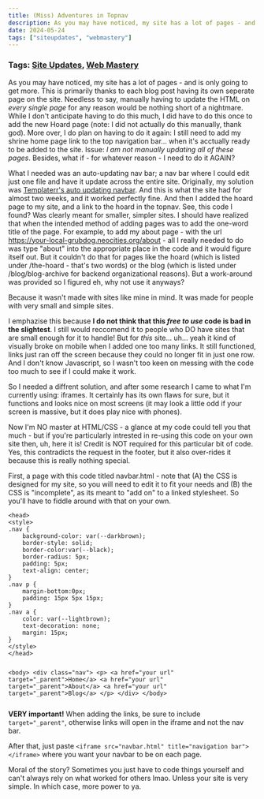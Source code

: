 ```yaml
---
title: (Miss) Adventures in Topnav
description: As you may have noticed, my site has a lot of pages - and is only going to get more. This is primarily thanks to each blog post having its own seperate page on the site. Needless to say, manually having to update the HTML on every single page for any reason would be nothing short of a nightmare.
date: 2024-05-24
tags: ["siteupdates", "webmastery"]
---
```

### Tags: [Site Updates](/blog/tag/site-updates), [Web Mastery](/blog/tag/web-mastery)
As you may have noticed, my site has a lot of pages - and is only going to get more. This is primarily thanks to each blog post having its own seperate page on the site. Needless to say, manually having to update the HTML on _every single page_ for any reason would be nothing short of a nightmare. While I don't anticipate having to do this much, I did have to do this once to add the new Hoard page (note: I did not actually do this manually, thank god). More over, I do plan on having to do it again: I still need to add my shrine home page link to the top navigation bar... when it's acctually ready to be added to the site. Issue: _I am not manually updating all of these pages_. Besides, what if - for whatever reason - I need to do it AGAIN?

What I needed was an auto-updating nav bar; a nav bar where I could edit just one file and have it update across the entire site. Originally, my solution was [Templaterr's auto updating navbar](https://templaterr.neocities.org/topbar/). And this is what the site had for almost two weeks, and it worked perfectly fine. And then I added the hoard page to my site, and a link to the hoard in the topnav. See, this code I found? Was clearly meant for smaller, simpler sites. I should have realized that when the intended method of adding pages was to add the one-word title of the page. For example, to add my about page - with the url https://your-local-grubdog.neocities.org/about - all I really needed to do was type "about" into the appropriate place in the code and it would figure itself out. But it couldn't do that for pages like the hoard (which is listed under /the-hoard - that's two words) or the blog (which is listed under /blog/blog-archive for backend organizational reasons). But a work-around was provided so I figured eh, why not use it anyways?

Because it wasn't made with sites like mine in mind. It was made for people with very small and simple sites.

I emphazise this because **I do not think that this _free to use_ code is bad in the slightest**. I still would reccomend it to people who DO have sites that are small enough for it to handle! But for _this_ site... uh... yeah it kind of visually broke on mobile when I added one too many links. It still functioned, links just ran off the screen because they could no longer fit in just one row. And I don't know Javascript, so I wasn't too keen on messing with the code too much to see if I could make it work.

So I needed a diffrent solution, and after some research I came to what I'm currently using: iframes. It certainly has its own flaws for sure, but it functions and looks nice on most screens (it may look a little odd if your screen is massive, but it does play nice with phones).

Now I'm NO master at HTML/CSS - a glance at my code could tell you that much - but if you're particularly intrested in re-using this code on your own site then, uh, here it is! Credit is NOT required for this particular bit of code. Yes, this contradicts the request in the footer, but it also over-rides it because this is really nothing special.

First, a page with this code titled navbar.html - note that (A) the CSS is designed for my site, so you will need to edit it to fit your needs and (B) the CSS is "incomplete", as its meant to "add on" to a linked stylesheet. So you'll have to fiddle around with that on your own.

<div class="scroll-box">
<pre><code>&lt;head&gt;
&lt;style&gt;
.nav {
    background-color: var(--darkbrown);
    border-style: solid;
    border-color:var(--black);
    border-radius: 5px;
    padding: 5px;
    text-align: center;
}                       
.nav p {
    margin-bottom:0px;
    padding: 15px 5px 15px;
}        
.nav a {
    color: var(--lightbrown);
    text-decoration: none;
    margin: 15px;
}
&lt;/style&gt;
&lt;/head&gt;


&lt;body&gt;
    &lt;div class="nav"&gt;
    &lt;p&gt;
        &lt;a href="your url" target="_parent"&gt;Home&lt;/a&gt;
        &lt;a href="your url" target="_parent"&gt;About&lt;/a&gt;
        &lt;a href="your url" target="_parent"&gt;Blog&lt;/a&gt;
    &lt;/p&gt;
    &lt;/div&gt;
&lt;/body&gt;
	</pre></code>
</div>

**VERY important!** When adding the links, be sure to include `target="_parent"`, otherwise links will open in the iframe and not the nav bar.

After that, just paste `<iframe src="navbar.html" title="navigation bar"></iframe>` where you want your navbar to be on each page.

Moral of the story? Sometimes you just have to code things yourself and can't always rely on what worked for others lmao. Unless your site is very simple. In which case, more power to ya.
